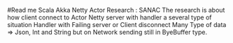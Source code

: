 #Read me
Scala Akka Netty Actor Research : SANAC
The research is about how client connect to Actor Netty server with handler a several type of situation
Handler with
    Failing server or Client disconnect
    Many Type of data => Json, Int and String but on Network sending still in ByeBuffer type. 